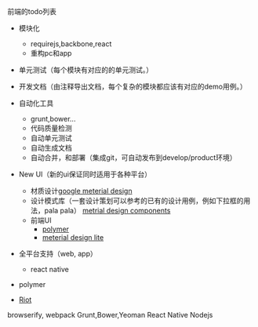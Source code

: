 前端的todo列表

- 模块化
  - requirejs,backbone,react
  - 重构pc和app
- 单元测试（每个模块有对应的的单元测试。）
- 开发文档（由注释导出文档，每个复杂的模块都应该有对应的demo用例。）
- 自动化工具
  - grunt,bower...
  - 代码质量检测
  - 自动单元测试
  - 自动生成文档
  - 自动合并，和部署（集成git，可自动发布到develop/product环境）
- New UI（新的ui保证同时适用于各种平台）
  - 材质设计[google meterial design](https://www.google.com/design/)
  - 设计模式库（一套设计策划可以参考的已有的设计用例，例如下拉框的用法，pala pala）
    [metrial design components](https://www.google.com/design/spec/components/cards.html)
  - 前端UI
    - [polymer](https://www.polymer-project.org)
    - [meterial design lite](http://www.getmdl.io/)
- 全平台支持（web, app）
  - react native


- polymer
- [Riot](https://muut.com/riotjs/)


browserify, webpack
Grunt,Bower,Yeoman
React Native
Nodejs
